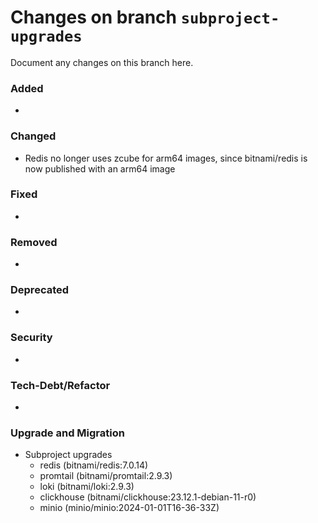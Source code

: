# Changes on branch `subproject-upgrades`
Document any changes on this branch here.
### Added
-

### Changed
- Redis no longer uses zcube for arm64 images, since bitnami/redis is now published with an arm64 image

### Fixed
- 

### Removed
- 

### Deprecated
- 

### Security
- 

### Tech-Debt/Refactor
- 

### Upgrade and Migration
- Subproject upgrades
  - redis (bitnami/redis:7.0.14)
  - promtail (bitnami/promtail:2.9.3)
  - loki (bitnami/loki:2.9.3)
  - clickhouse (bitnami/clickhouse:23.12.1-debian-11-r0)
  - minio (minio/minio:2024-01-01T16-36-33Z)
